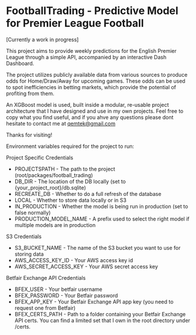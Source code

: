 # FootballTrading - Predictive Model for Premier League Football

[Currently a work in progress]

This project aims to provide weekly predictions for the English Premier League through a simple API, accompanied by an interactive Dash Dashboard.

The project utilizes publicly available data from various sources to produce odds for Home/Draw/Away for upcoming games. These odds can be used to spot inefficiencies in betting markets, which provide the potential of profiting from them.

An XGBoost model is used, built inside a modular, re-usable project architecture that I have designed and use in my own projects. Feel free to copy what you find useful, and if you ahve any questions please dont hesitate to contact me at qemtek@gmail.com

Thanks for visiting!

Environment variables required for the project to run:

Project Specific Credentials
+ PROJECTSPATH - The path to the project (root/packages/football_trading)
+ DB_DIR - The location of the DB locally (set to {your_project_root}/db.sqlite)
+ RECREATE_DB - Whether to do a full refresh of the database
+ LOCAL - Whether to store data locally or in S3
+ IN_PRODUCTION - Whether the model is being run in production (set to false normally)
+ PRODUCTION_MODEL_NAME - A prefix used to select the right model if multiple models are in production

S3 Credentials
+ S3_BUCKET_NAME - The name of the S3 bucket you want to use for storing data
+ AWS_ACCESS_KEY_ID - Your AWS access key id
+ AWS_SECRET_ACCESS_KEY - Your AWS secret access key

Betfair Exchange API Credentials
+ BFEX_USER - Your betfair username
+ BFEX_PASSWORD - Your Betfair password
+ BFEX_APP_KEY - Your Betfair Exchange API app key (you need to request one from Betfair)
+ BFEX_CERTS_PATH - Path to a folder containing your Betfair Exchange API certs. You can find a limited set that I own in the root directory under /certs.
